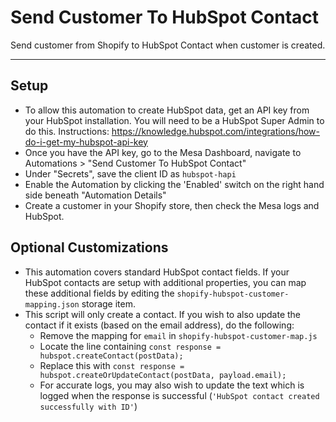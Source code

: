 # Send Customer To HubSpot Contact

Send customer from Shopify to HubSpot Contact when customer is created.

---
## Setup
- To allow this automation to create HubSpot data, get an API key from your HubSpot installation. You will need to be a HubSpot Super Admin to do this. Instructions: https://knowledge.hubspot.com/integrations/how-do-i-get-my-hubspot-api-key
- Once you have the API key, go to the Mesa Dashboard, navigate to Automations > "Send Customer To HubSpot Contact"
- Under "Secrets", save the client ID as `hubspot-hapi`
- Enable the Automation by clicking the 'Enabled' switch on the right hand side beneath "Automation Details"
- Create a customer in your Shopify store, then check the Mesa logs and HubSpot. 

## Optional Customizations
- This automation covers standard HubSpot contact fields. If your HubSpot contacts are setup with additional properties, you can map these additional fields by editing the `shopify-hubspot-customer-mapping.json` storage item.
- This script will only create a contact. If you wish to also update the contact if it exists (based on the email address), do the following:
  - Remove the mapping for `email` in `shopify-hubspot-customer-map.js`
  - Locate the line containing `const response = hubspot.createContact(postData);`
  - Replace this with `const response = hubspot.createOrUpdateContact(postData, payload.email);`
  - For accurate logs, you may also wish to update the text which is logged when the response is successful (`'HubSpot contact created successfully with ID'`)
